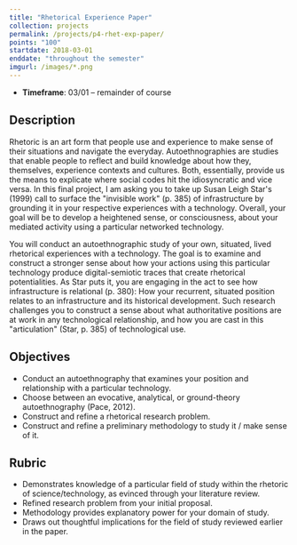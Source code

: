 ```yaml
---
title: "Rhetorical Experience Paper"
collection: projects
permalink: /projects/p4-rhet-exp-paper/
points: "100"
startdate: 2018-03-01
enddate: "throughout the semester"
imgurl: /images/*.png
---
```


<ul class="project-top-info">
  <li>
    <b>Timeframe</b>: 03/01 &ndash; remainder of course</li>
</ul>

## Description

Rhetoric is an art form that people use and experience to make sense of their situations and navigate the everyday. Autoethnographies are studies that enable people to reflect and build knowledge about how they, themselves, experience contexts and cultures. Both, essentially, provide us the means to explicate where social codes hit the idiosyncratic and vice versa. In this final project, I am asking you to take up Susan Leigh Star's (1999) call to surface the "invisible work" (p. 385) of infrastructure by grounding it in your respective experiences with a technology. Overall, your goal will be to develop a heightened sense, or consciousness, about your mediated activity using a particular networked technology.

You will conduct an autoethnographic study of your own, situated, lived rhetorical experiences with a technology. The goal is to examine and construct a stronger sense about how your actions using this particular technology produce digital-semiotic traces that create rhetorical potentialities. As Star puts it, you are engaging in the act to see how infrastructure is relational (p. 380): How your recurrent, situated position relates to an infrastructure and its historical development. Such research challenges you to construct a sense about what authoritative positions are at work in any technological relationship, and how you are cast in this "articulation" (Star, p. 385) of technological use.

## Objectives

- Conduct an autoethnography that examines your position and relationship with a particular technology.
- Choose between an evocative, analytical, or ground-theory autoethnography (Pace, 2012).
- Construct and refine a rhetorical research problem.
- Construct and refine a preliminary methodology to study it / make sense of it.

## Rubric

<ul>
  <li>
    Demonstrates knowledge of a particular field of study within the rhetoric of science/technology, as evinced through your literature review.
  </li>
  <li>
    Refined research problem from your initial proposal.
  </li>
  <li>
    Methodology provides explanatory power for your domain of study.
  </li>
  <li>
    Draws out thoughtful implications for the field of study reviewed earlier in the paper.
  </li>
</ul>
